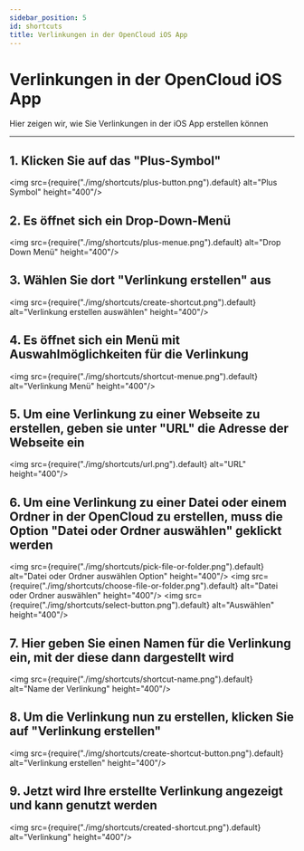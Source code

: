 ```yaml
---
sidebar_position: 5
id: shortcuts
title: Verlinkungen in der OpenCloud iOS App
---
```


# Verlinkungen in der OpenCloud iOS App

Hier zeigen wir, wie Sie Verlinkungen in der iOS App erstellen können

---

## 1. Klicken Sie auf das "Plus-Symbol"

<img src={require("./img/shortcuts/plus-button.png").default} alt="Plus Symbol" height="400"/> <br/>

## 2. Es öffnet sich ein Drop-Down-Menü

<img src={require("./img/shortcuts/plus-menue.png").default} alt="Drop Down Menü" height="400"/> <br/>

## 3. Wählen Sie dort "Verlinkung erstellen" aus

<img src={require("./img/shortcuts/create-shortcut.png").default} alt="Verlinkung erstellen auswählen" height="400"/>
<br/>

## 4. Es öffnet sich ein Menü mit Auswahlmöglichkeiten für die Verlinkung

<img src={require("./img/shortcuts/shortcut-menue.png").default} alt="Verlinkung Menü" height="400"/> <br/>

## 5. Um eine Verlinkung zu einer Webseite zu erstellen, geben sie unter "URL" die Adresse der Webseite ein

<img src={require("./img/shortcuts/url.png").default} alt="URL" height="400"/> <br/>

## 6. Um eine Verlinkung zu einer Datei oder einem Ordner in der OpenCloud zu erstellen, muss die Option "Datei oder Ordner auswählen" geklickt werden

<img src={require("./img/shortcuts/pick-file-or-folder.png").default} alt="Datei oder Ordner auswählen Option"
height="400"/> <img src={require("./img/shortcuts/choose-file-or-folder.png").default} alt="Datei oder Ordner auswählen"
height="400"/> <img src={require("./img/shortcuts/select-button.png").default} alt="Auswählen" height="400"/> <br/>

## 7. Hier geben Sie einen Namen für die Verlinkung ein, mit der diese dann dargestellt wird

<img src={require("./img/shortcuts/shortcut-name.png").default} alt="Name der Verlinkung" height="400"/> <br/>

## 8. Um die Verlinkung nun zu erstellen, klicken Sie auf "Verlinkung erstellen"

<img src={require("./img/shortcuts/create-shortcut-button.png").default} alt="Verlinkung erstellen" height="400"/> <br/>

## 9. Jetzt wird Ihre erstellte Verlinkung angezeigt und kann genutzt werden

<img src={require("./img/shortcuts/created-shortcut.png").default} alt="Verlinkung" height="400"/> <br/>
